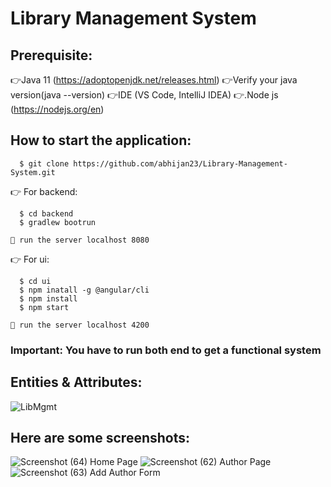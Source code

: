 # Library Management System
## Prerequisite:
  👉Java 11 (https://adoptopenjdk.net/releases.html)
  👉Verify your java version(java --version)
  👉IDE (VS Code, IntelliJ IDEA) 
  👉.Node js (https://nodejs.org/en)
  
## How to start the application:
```
  $ git clone https://github.com/abhijan23/Library-Management-System.git
```

  👉 For backend:
  ```
    $ cd backend
    $ gradlew bootrun
  ```
    🫳 run the server localhost 8080
  
  👉 For ui:
  ```
    $ cd ui
    $ npm inatall -g @angular/cli
    $ npm install
    $ npm start
  ```
    🫳 run the server localhost 4200
    
### Important: You have to run both end to get a functional system

## Entities & Attributes:
![LibMgmt](https://user-images.githubusercontent.com/127073479/230754835-f0964041-499b-4e2e-a56a-7ecf1fcdbe4b.png)

## Here are some screenshots:
![Screenshot (64)](https://user-images.githubusercontent.com/127073479/230755145-c0a29090-9b0e-4b82-b1d1-15bdf60b7e4f.png)
Home Page
![Screenshot (62)](https://user-images.githubusercontent.com/127073479/230755148-14e5c224-66aa-4b44-bec7-d59c0fcad01f.png)
Author Page
![Screenshot (63)](https://user-images.githubusercontent.com/127073479/230755154-968b897c-2481-41c5-bf29-a9d9423d9875.png)
Add Author Form
